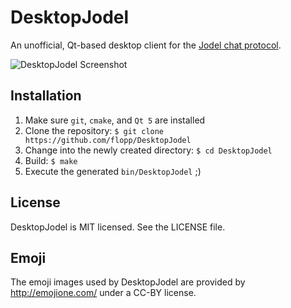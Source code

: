 # DesktopJodel

An unofficial, Qt-based desktop client for the [Jodel chat protocol](http://jodel-app.com/).

![DesktopJodel Screenshot](https://github.com/flopp/DesktopJodel/blob/master/screenshot.jpg)

## Installation

1. Make sure `git`, `cmake`, and `Qt 5` are installed
2. Clone the repository: `$ git clone https://github.com/flopp/DesktopJodel`
3. Change into the newly created directory: `$ cd DesktopJodel`
4. Build: `$ make`
5. Execute the generated `bin/DesktopJodel` ;)

## License
DesktopJodel is MIT licensed. See the LICENSE file.

## Emoji
The emoji images used by DesktopJodel are provided by http://emojione.com/ under a CC-BY license.

